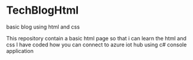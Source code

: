 # TechBlogHtml
basic blog using html and css 


This repository contain a basic html page so that i can learn the html and css 
I have coded how you can connect to azure iot hub using c# console application
